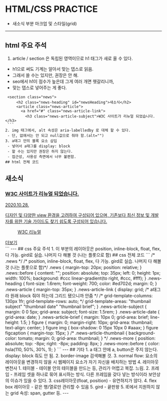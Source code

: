# HTML/CSS PRACTICE
 - 새소식 부분 마크업 및 스타일(grid)
---
## html 주요 주석
  1. article / section 은 독립된 영역이므로 h1 태그가 새로 올 수 있다.
   - h1으로 써도 기계는 알아서 맞는 뎁스로 읽음.
   - 그래서 쓸 수는 있지만, 권장은 안 해.
   - seo에서 h1이 점수가 높은데 그게 여러 개면 헷갈리니까,
   - 맞는 뎁스로 넣어주는 게 좋다.
   ```
    <section class="news">
        <h2 class="news-heading" id="newsHeading">새소식</h2>
        <article class="news-article">
          <a href="#" class="news-article-link">
            <h3 class="news-article-subject">W3C 사이트가 리뉴얼 되었습니다.</h3>
    ```
  2. img 태그에서, alt 속성은 aria-labelledby 로 대체 할 수 있다.
    - 단, 없애서는 안 되고 null값으로 줘야 함.(alt="")
  3. a태그 안의 블록 요소 삽입
    - 넣어서 a태그를 display: block
    - 할 수는 있지만 권장은 하지 않는다.
    - 접근성, 사용성 측면에서 너무 불편함.
## html 전체 코드
  ```
  <section class="news">
    <h2 class="news-heading" id="newsHeading">새소식</h2>
    <article class="news-article">
      <a href="#" class="news-article-link">
        <h3 class="news-article-subject">W3C 사이트가 리뉴얼 되었습니다.</h3>
        <!-- 아티클 안에 독립된 영역 안에서 h1로 다시 시작할 수 있다.
        기계는 h3으로 읽음
        -> seo 에서는 h1이 점수가 젤 높은데 이게 왜 이래 싶음.  -> h3으로 하셈</div> -->
        <time datetime="2020-10-28T14:19:07" class="news-article-date">2020.10.28.</time>
        <p class="news-article-brief">
        디자인 및 다양한 view 환경을 고려하여 구성되어 있으며, 기존보다 최신 정보 및 개발자를 위한 기술 가이드도 찾기 쉽도록 구성되어 있습니다.
        </p>
        <figure>
          <img src="./images/news.gif" class="news-article-thumbnail" alt="" aria-labelledby="newsArticleThumbnail">
          <figcaption id="newsArticleThumbnail">W3C 리뉴얼</figcaption>
          <!-- alt 내용이 figcaption과 같으므로, id, aria-labelledby -->
        </figure>
      </a>
    </article>
    <a href="#" class="news-more icon-plus" aria-labelledby="newsHeading" title="새소식">더보기</a>
  </section>  
  ```
---
## css 주요 주석
  1. 이 부분의 레이아웃은 position, inline-block, float, flex, 다 가능. gird로 실습. 나머지 다 해볼 것 (나는 플롯으로 함)
## css 전체 코드
  ```
  /* .news */
  /* position, inline-block, float, flex, 다 가능. gird로 실습. 나머지 다 해볼 것 (나는 플롯으로 함)*/
  .news {
    margin-top: 20px;
    position: relative;
  }  
  .news::before {
    content: "";
    position: absolute;
    top: 35px;
    left: 0;
    height: 1px;
    width: 100%;
    background: #ccc linear-gradient(to right, #ccc, #fff);
  }
  .news-heading {
    font-size: 1.6rem;
    font-weight: 700;
    color: #ed702d;
    margin: 0;
  }
  .news-article {
    margin-top: 35px;
  }
  .news-article-link {
    display: grid;
    /* a태그라 원래 block 줘야 하는데 그리드 됐으니까 안줌 */
    /* grid-template-columns: 130px 1fr;
    grid-template-rows: auto; */
    grid-template-areas:
    "thumbnail subject"
    "thumbnail date"
    "thumbnail brief";
  }
  .news-article-subject {
    margin: 0 0 5px;
    grid-area: subject;
    font-size: 1.5rem;
  }
  .news-article-date {
    grid-area: date;
  }
  .news-article-brief {
    margin: 10px 0;
    grid-area: brief;
    line-height: 1.5;
  }
  figure {
    margin: 0;
    margin-right: 10px;
    grid-area: thumbnail;
    text-align: center;
  }
  figure img {
    box-shadow: 0 15px 10px 0 #aaax;
  }
  figure figcaption {
    margin-top: 15px;
  }
  /* .news-article-thumbnail {
    background-color: tomato;
    margin: 0;
    grid-area: thumbnail;
  } */
  .news-more {
    position: absolute;
    top: -8px;
    right: -8px;
    padding: 8px;
  }
  .news-more::before {
    color: hsla(110, 50%, 30%, 1);
  }
  ```
---
## 기타
  1. a 태그 안에 a, button은 주지 않는다. display: block 줘도 안 됨.
  2. border-image 검색해볼 것.
  3. normal flow: 요소의 레이아웃을 변경하지 않을 시 웹페이지 요소가 자기 자신을 배치하는 방법
  4. 레이아웃 변천사
    1. 테이블 - 테이블 안의 테이블을 만드는 등, 관리가 어렵고 복잡. 느림.
    2. 프레임 - 프레임 셋을 하나로 묶어 표시하는 방식. 다른 프레임을 갖다 넣는 방식이라 보안상의 이슈가 있을 수 있다.
    3. css레이아웃(float, position) - 유연하지가 않다.
    4. flex box 레이아웃 - 같은 행/열로만 관리할 수 있음
    5. gird - 끝판왕
  5. IE에서 지원하지 않는 grid 속성: span, gutter 등.
  ---